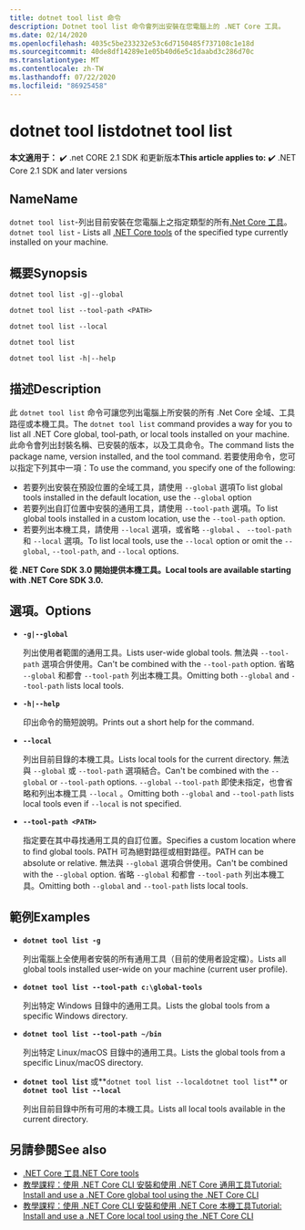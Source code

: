 ```yaml
---
title: dotnet tool list 命令
description: Dotnet tool list 命令會列出安裝在您電腦上的 .NET Core 工具。
ms.date: 02/14/2020
ms.openlocfilehash: 4035c5be233232e53c6d7150485f737108c1e18d
ms.sourcegitcommit: 40de8df14289e1e05b40d6e5c1daabd3c286d70c
ms.translationtype: MT
ms.contentlocale: zh-TW
ms.lasthandoff: 07/22/2020
ms.locfileid: "86925458"
---
```

# <a name="dotnet-tool-list"></a><span data-ttu-id="4b476-103">dotnet tool list</span><span class="sxs-lookup"><span data-stu-id="4b476-103">dotnet tool list</span></span>

<span data-ttu-id="4b476-104">**本文適用于：** ✔️ .net CORE 2.1 SDK 和更新版本</span><span class="sxs-lookup"><span data-stu-id="4b476-104">**This article applies to:** ✔️ .NET Core 2.1 SDK and later versions</span></span>

## <a name="name"></a><span data-ttu-id="4b476-105">Name</span><span class="sxs-lookup"><span data-stu-id="4b476-105">Name</span></span>

<span data-ttu-id="4b476-106">`dotnet tool list`-列出目前安裝在您電腦上之指定類型的所有[.Net Core 工具](global-tools.md)。</span><span class="sxs-lookup"><span data-stu-id="4b476-106">`dotnet tool list` - Lists all [.NET Core tools](global-tools.md) of the specified type currently installed on your machine.</span></span>

## <a name="synopsis"></a><span data-ttu-id="4b476-107">概要</span><span class="sxs-lookup"><span data-stu-id="4b476-107">Synopsis</span></span>

```dotnetcli
dotnet tool list -g|--global

dotnet tool list --tool-path <PATH>

dotnet tool list --local

dotnet tool list

dotnet tool list -h|--help
```

## <a name="description"></a><span data-ttu-id="4b476-108">描述</span><span class="sxs-lookup"><span data-stu-id="4b476-108">Description</span></span>

<span data-ttu-id="4b476-109">此 `dotnet tool list` 命令可讓您列出電腦上所安裝的所有 .Net Core 全域、工具路徑或本機工具。</span><span class="sxs-lookup"><span data-stu-id="4b476-109">The `dotnet tool list` command provides a way for you to list all .NET Core global, tool-path, or local tools installed on your machine.</span></span> <span data-ttu-id="4b476-110">此命令會列出封裝名稱、已安裝的版本，以及工具命令。</span><span class="sxs-lookup"><span data-stu-id="4b476-110">The command lists the package name, version installed, and the tool command.</span></span>  <span data-ttu-id="4b476-111">若要使用命令，您可以指定下列其中一項：</span><span class="sxs-lookup"><span data-stu-id="4b476-111">To use the command, you specify one of the following:</span></span>

* <span data-ttu-id="4b476-112">若要列出安裝在預設位置的全域工具，請使用 `--global` 選項</span><span class="sxs-lookup"><span data-stu-id="4b476-112">To list global tools installed in the default location, use the `--global` option</span></span>
* <span data-ttu-id="4b476-113">若要列出自訂位置中安裝的通用工具，請使用 `--tool-path` 選項。</span><span class="sxs-lookup"><span data-stu-id="4b476-113">To list global tools installed in a custom location, use the `--tool-path` option.</span></span>
* <span data-ttu-id="4b476-114">若要列出本機工具，請使用 `--local` 選項，或省略 `--global` 、 `--tool-path` 和 `--local` 選項。</span><span class="sxs-lookup"><span data-stu-id="4b476-114">To list local tools, use the `--local` option or omit the `--global`, `--tool-path`, and `--local` options.</span></span>

<span data-ttu-id="4b476-115">**從 .NET Core SDK 3.0 開始提供本機工具。**</span><span class="sxs-lookup"><span data-stu-id="4b476-115">**Local tools are available starting with .NET Core SDK 3.0.**</span></span>

## <a name="options"></a><span data-ttu-id="4b476-116">選項。</span><span class="sxs-lookup"><span data-stu-id="4b476-116">Options</span></span>

- **`-g|--global`**

  <span data-ttu-id="4b476-117">列出使用者範圍的通用工具。</span><span class="sxs-lookup"><span data-stu-id="4b476-117">Lists user-wide global tools.</span></span> <span data-ttu-id="4b476-118">無法與 `--tool-path` 選項合併使用。</span><span class="sxs-lookup"><span data-stu-id="4b476-118">Can't be combined with the `--tool-path` option.</span></span> <span data-ttu-id="4b476-119">省略 `--global` 和都會 `--tool-path` 列出本機工具。</span><span class="sxs-lookup"><span data-stu-id="4b476-119">Omitting both `--global` and `--tool-path` lists local tools.</span></span>

- **`-h|--help`**

  <span data-ttu-id="4b476-120">印出命令的簡短說明。</span><span class="sxs-lookup"><span data-stu-id="4b476-120">Prints out a short help for the command.</span></span>

- **`--local`**

  <span data-ttu-id="4b476-121">列出目前目錄的本機工具。</span><span class="sxs-lookup"><span data-stu-id="4b476-121">Lists local tools for the current directory.</span></span> <span data-ttu-id="4b476-122">無法與 `--global` 或 `--tool-path` 選項結合。</span><span class="sxs-lookup"><span data-stu-id="4b476-122">Can't be combined with the `--global` or `--tool-path` options.</span></span> <span data-ttu-id="4b476-123">`--global` `--tool-path` 即使未指定，也會省略和列出本機工具 `--local` 。</span><span class="sxs-lookup"><span data-stu-id="4b476-123">Omitting both `--global` and `--tool-path` lists local tools even if `--local` is not specified.</span></span>

- **`--tool-path <PATH>`**

  <span data-ttu-id="4b476-124">指定要在其中尋找通用工具的自訂位置。</span><span class="sxs-lookup"><span data-stu-id="4b476-124">Specifies a custom location where to find global tools.</span></span> <span data-ttu-id="4b476-125">PATH 可為絕對路徑或相對路徑。</span><span class="sxs-lookup"><span data-stu-id="4b476-125">PATH can be absolute or relative.</span></span> <span data-ttu-id="4b476-126">無法與 `--global` 選項合併使用。</span><span class="sxs-lookup"><span data-stu-id="4b476-126">Can't be combined with the `--global` option.</span></span> <span data-ttu-id="4b476-127">省略 `--global` 和都會 `--tool-path` 列出本機工具。</span><span class="sxs-lookup"><span data-stu-id="4b476-127">Omitting both `--global` and `--tool-path` lists local tools.</span></span>

## <a name="examples"></a><span data-ttu-id="4b476-128">範例</span><span class="sxs-lookup"><span data-stu-id="4b476-128">Examples</span></span>

- **`dotnet tool list -g`**

  <span data-ttu-id="4b476-129">列出電腦上全使用者安裝的所有通用工具（目前的使用者設定檔）。</span><span class="sxs-lookup"><span data-stu-id="4b476-129">Lists all global tools installed user-wide on your machine (current user profile).</span></span>

- **`dotnet tool list --tool-path c:\global-tools`**

  <span data-ttu-id="4b476-130">列出特定 Windows 目錄中的通用工具。</span><span class="sxs-lookup"><span data-stu-id="4b476-130">Lists the global tools from a specific Windows directory.</span></span>

- **`dotnet tool list --tool-path ~/bin`**

  <span data-ttu-id="4b476-131">列出特定 Linux/macOS 目錄中的通用工具。</span><span class="sxs-lookup"><span data-stu-id="4b476-131">Lists the global tools from a specific Linux/macOS directory.</span></span>

- <span data-ttu-id="4b476-132">**`dotnet tool list`** 或**`dotnet tool list --local`**</span><span class="sxs-lookup"><span data-stu-id="4b476-132">**`dotnet tool list`** or **`dotnet tool list --local`**</span></span>

  <span data-ttu-id="4b476-133">列出目前目錄中所有可用的本機工具。</span><span class="sxs-lookup"><span data-stu-id="4b476-133">Lists all local tools available in the current directory.</span></span>

## <a name="see-also"></a><span data-ttu-id="4b476-134">另請參閱</span><span class="sxs-lookup"><span data-stu-id="4b476-134">See also</span></span>

- [<span data-ttu-id="4b476-135">.NET Core 工具</span><span class="sxs-lookup"><span data-stu-id="4b476-135">.NET Core tools</span></span>](global-tools.md)
- [<span data-ttu-id="4b476-136">教學課程：使用 .NET Core CLI 安裝和使用 .NET Core 通用工具</span><span class="sxs-lookup"><span data-stu-id="4b476-136">Tutorial: Install and use a .NET Core global tool using the .NET Core CLI</span></span>](global-tools-how-to-use.md)
- [<span data-ttu-id="4b476-137">教學課程：使用 .NET Core CLI 安裝和使用 .NET Core 本機工具</span><span class="sxs-lookup"><span data-stu-id="4b476-137">Tutorial: Install and use a .NET Core local tool using the .NET Core CLI</span></span>](local-tools-how-to-use.md)
